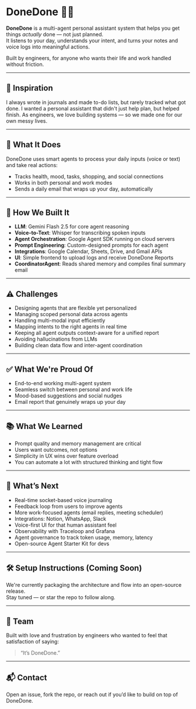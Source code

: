 # DoneDone 🧠✅

**DoneDone** is a multi-agent personal assistant system that helps you get things *actually* done — not just planned.  
It listens to your day, understands your intent, and turns your notes and voice logs into meaningful actions.

Built by engineers, for anyone who wants their life and work handled without friction.

---

## 🧩 Inspiration

I always wrote in journals and made to-do lists, but rarely tracked what got done. I wanted a personal assistant that didn't just help plan, but helped finish. As engineers, we love building systems — so we made one for our own messy lives.

---

## 🚀 What It Does

DoneDone uses smart agents to process your daily inputs (voice or text) and take real actions:
- Tracks health, mood, tasks, shopping, and social connections  
- Works in both personal and work modes  
- Sends a daily email that wraps up your day, automatically  

---

## 🔧 How We Built It

- **LLM**: Gemini Flash 2.5 for core agent reasoning  
- **Voice-to-Text**: Whisper for transcribing spoken inputs  
- **Agent Orchestration**: Google Agent SDK running on cloud servers  
- **Prompt Engineering**: Custom-designed prompts for each agent  
- **Integrations**: Google Calendar, Sheets, Drive, and Gmail APIs  
- **UI**: Simple frontend to upload logs and receive DoneDone Reports  
- **CoordinatorAgent**: Reads shared memory and compiles final summary email  

---

## ⚠️ Challenges

- Designing agents that are flexible yet personalized  
- Managing scoped personal data across agents  
- Handling multi-modal input efficiently  
- Mapping intents to the right agents in real time  
- Keeping all agent outputs context-aware for a unified report  
- Avoiding hallucinations from LLMs  
- Building clean data flow and inter-agent coordination  

---

## ✅ What We're Proud Of

- End-to-end working multi-agent system  
- Seamless switch between personal and work life  
- Mood-based suggestions and social nudges  
- Email report that genuinely wraps up your day  

---

## 📚 What We Learned

- Prompt quality and memory management are critical  
- Users want outcomes, not options  
- Simplicity in UX wins over feature overload  
- You can automate a lot with structured thinking and tight flow  

---

## 🔮 What’s Next

- Real-time socket-based voice journaling  
- Feedback loop from users to improve agents  
- More work-focused agents (email replies, meeting scheduler)  
- Integrations: Notion, WhatsApp, Slack  
- Voice-first UI for that human assistant feel  
- Observability with Traceloop and Grafana  
- Agent governance to track token usage, memory, latency  
- Open-source Agent Starter Kit for devs  

---

## 🛠 Setup Instructions (Coming Soon)

We're currently packaging the architecture and flow into an open-source release.  
Stay tuned — or star the repo to follow along.

---

## 👥 Team

Built with love and frustration by engineers who wanted to feel that satisfaction of saying:  
> “It’s DoneDone.”

---

## 📬 Contact

Open an issue, fork the repo, or reach out if you’d like to build on top of DoneDone.


